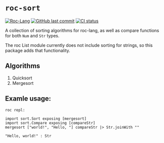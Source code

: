 # `roc-sort`
[![Roc-Lang][roc_badge]][roc_link]
[![GitHub last commit][last_commit_badge]][last_commit_link]
[![CI status][ci_status_badge]][ci_status_link]

A collection of sorting algorithms for roc-lang, as well as compare functions for both `Num` and `Str` types.

The roc List module currently does not include sorting for strings, so this package adds that functionality.

## Algorithms
1) Quicksort
2) Mergesort

## Examle usage:
`roc repl:`
```roc
import sort.Sort exposing [mergesort]
import sort.Compare exposing [compareStr]
mergesort ["world!", "Hello, "] compareStr |> Str.joinWith ""

"Hello, world!" : Str
```

[roc_badge]: https://img.shields.io/endpoint?url=https%3A%2F%2Fpastebin.com%2Fraw%2FGcfjHKzb
[roc_link]: https://github.com/roc-lang/roc
[ci_status_badge]: https://img.shields.io/github/actions/workflow/status/imclerran/roc-sort/ci.yaml
[ci_status_link]: https://github.com/imclerran/roc-sort/actions/workflows/ci.yaml
[last_commit_badge]: https://img.shields.io/github/last-commit/imclerran/roc-sort
[last_commit_link]: https://github.com/imclerran/roc-sort/commits/main/
